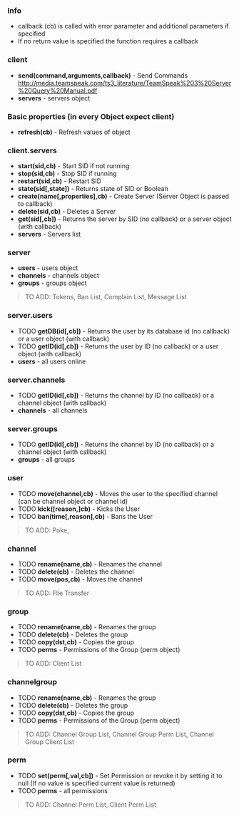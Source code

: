 ### Info
 - callback (cb) is called with error parameter and additional parameters if specified
 - If no return value is specified the function requires a callback

### client
 - **send(command,arguments,callback)** - Send Commands http://media.teamspeak.com/ts3_literature/TeamSpeak%203%20Server%20Query%20Manual.pdf
 - **servers** - servers object

### Basic properties (in every Object expect client)
 - **refresh(cb)** - Refresh values of object

### client.servers
 - **start(sid,cb)** - Start SID if not running
 - **stop(sid,cb)** - Stop SID if running
 - **restart(sid,cb)** - Restart SID
 - **state(sid[,state])** - Returns state of SID or Boolean
 - **create(name[,properties],cb)** - Create Server (Server Object is passed to callback)
 - **delete(sid,cb)** - Deletes a Server
 - **get(sid[,cb])** - Returns the server by SID (no callback) or a server object (with callback)
 - **servers** - Servers list

### server
- **users** - users object
- **channels** - channels object
- **groups** - groups object

> TO ADD: Tokens, Ban List, Complain List, Message List

### server.users
 - TODO **getDB(id[,cb])** - Returns the user by its database id (no callback) or a user object (with callback)
 - TODO **getID(id[,cb])** - Returns the user by ID (no callback) or a user object (with callback)
 - **users** - all users online

### server.channels
 - TODO **getID(id[,cb])** - Returns the channel by ID (no callback) or a channel object (with callback)
 - **channels** - all channels

### server.groups
 - TODO **getID(id[,cb])** - Returns the channel by ID (no callback) or a channel object (with callback)
 - **groups** - all groups

### user
 - TODO **move(channel,cb)** - Moves the user to the specified channel (can be channel object or channel id)
 - TODO **kick([reason,]cb)** - Kicks the User
 - TODO **ban(time[,reason],cb)** - Bans the User

> TO ADD: Poke,

### channel
 - TODO **rename(name,cb)** - Renames the channel
 - TODO **delete(cb)** - Deletes the channel
 - TODO **move(pos,cb)** - Moves the channel

> TO ADD: Flie Transfer

### group
 - TODO **rename(name,cb)** - Renames the group
 - TODO **delete(cb)** - Deletes the group
 - TODO **copy(dst,cb)** - Copies the group
 - TODO **perms** - Permissions of the Group (perm object)

 > TO ADD: Client List

### channelgroup
- TODO **rename(name,cb)** - Renames the group
- TODO **delete(cb)** - Deletes the group
- TODO **copy(dst,cb)** - Copies the group
- TODO **perms** - Permissions of the Group (perm object)

> TO ADD: Channel Group List, Channel Group Perm List, Channel Group Client List

### perm
 - TODO **set(perm[,val,cb])** - Set Permission or revoke it by setting it to null (If no value is specified current value is returned)
 - TODO **perms** - all permissions

> TO ADD: Channel Perm List, Client Perm List
